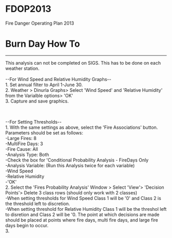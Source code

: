 FDOP2013
========

Fire Danger Operating Plan 2013


<h1>Burn Day How To</h1>
<hr> This analysis can not be completed on SIGS. This has to be done on each weather station. 
<br><br>--For Wind Speed and Relative Humidity Graphs--
<br>1. Set annual filter to April 1-June 30. 
<br>2. Weather > Dinurla Graphs> Select 'Wind Speed' and 'Relative Humidity' from the Varialble options> 'OK'
<br>3. Capture and save graphics. 
 
<br><br>--For Setting Thresholds--
<br>1. With the same settings as above, select the 'Fire Associations' button. Parameters should be set as follows:
  <br>-Large Fires: 8
  <br>-MultiFire Days: 3
  <br>-Fire Cause: All
  <br>-Analysis Type: Both
  <br>-Check the box for 'Conditional Probability Analysis - FireDays Only
  <br>-Analysis Variable: (Run this Analysis twice for each variable)
    <br>-Wind Speed
    <br>-Relative Humidity
  <br>-'OK'
<br>2. Select the 'Fires Probability Analysis' Window > Select 'View'> 'Decision Points'> Delete 3 class rows (should only work with 2 classes) 
  <br>-When setting thresholds for Wind Speed Class 1 will be '0' and Class 2 is the threshold left to discretion. 
  <br>-When setting threshold for Relative Humidity Class 1 will be the threshol left to disretion and Class 2 will be '0.
    The point at which decisions are made should be placed at points where fire days, multi fire days, and large fire days     begin to occur. 
<br>3.  
